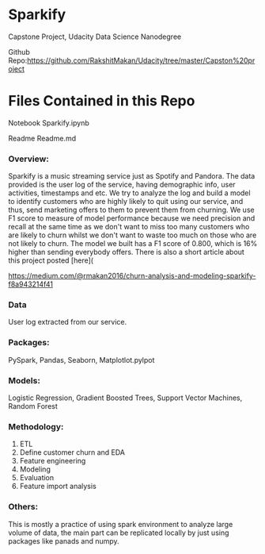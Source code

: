 # Sparkify
Capstone Project, Udacity Data Science Nanodegree

Github Repo:https://github.com/RakshitMakan/Udacity/tree/master/Capston%20project

# Files Contained in this Repo
Notebook Sparkify.ipynb

Readme   Readme.md

### Overview:
Sparkify is a music streaming service just as Spotify and Pandora. The data provided is the user log of the service, having demographic info, user activities, timestamps and etc. We try to analyze the log and build a model to identify customers who are highly likely to quit using our service, and thus, send marketing offers to them to prevent them from churning. We use F1 score to measure of model performance because we need precision and recall at the same time as we don't want to miss too many customers who are likely to churn whilst we don't want to waste too much on those who are not likely to churn. The model we built has a F1 score of 0.800, which is 16% higher than sending everybody offers. There is also a short article about this project posted [here](

https://medium.com/@rmakan2016/churn-analysis-and-modeling-sparkify-f8a943214f41


### Data
User log extracted from our service.

### Packages:
PySpark, Pandas, Seaborn, Matplotlot.pylpot

### Models:
Logistic Regression, Gradient Boosted Trees, Support Vector Machines, Random Forest

### Methodology:
1. ETL
2. Define customer churn and EDA
3. Feature engineering
4. Modeling 
5. Evaluation
6. Feature import analysis

### Others:
This is mostly a practice of using spark environment to analyze large volume of data, the main part can be replicated locally by just using packages like panads and numpy. 